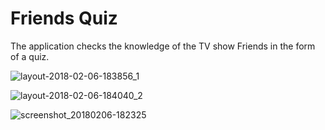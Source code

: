 # Friends Quiz

The application checks the knowledge of the TV show Friends in the form of a quiz.

![layout-2018-02-06-183856_1](https://user-images.githubusercontent.com/33321088/35875040-6e909094-0b6e-11e8-9b9c-4cfd6d2069f7.png)

![layout-2018-02-06-184040_2](https://user-images.githubusercontent.com/33321088/35875046-70b3718e-0b6e-11e8-8ae0-b4eace5b1a27.png)

![screenshot_20180206-182325](https://user-images.githubusercontent.com/33321088/35875052-73e1c8d8-0b6e-11e8-9a1e-84d60e073b85.png)
